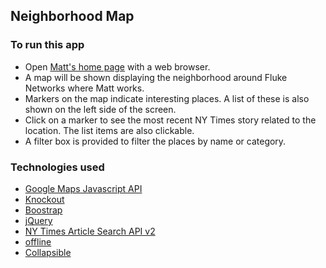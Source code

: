 ## Neighborhood Map

### To run this app
* Open [Matt's home page](http://richards777.com/ "Matt's Home Page") with a web browser.
* A map will be shown displaying the neighborhood around Fluke Networks where Matt works.
* Markers on the map indicate interesting places. A list of these is also shown on the left side of the screen.
* Click on a marker to see the most recent NY Times story related to the location. The list items are also clickable.
* A filter box is provided to filter the places by name or category.

### Technologies used
* [Google Maps Javascript API](https://developers.google.com/maps/documentation/javascript/)
* [Knockout](http://knockoutjs.com/)
* [Boostrap](http://getbootstrap.com/)
* [jQuery](https://jquery.com/)
* [NY Times Article Search API v2](http://developer.nytimes.com/docs/read/article_search_api_v2)
* [offline](https://github.com/hubspot/offline)
* [Collapsible](https://jordnkr.github.io/collapsible/)
